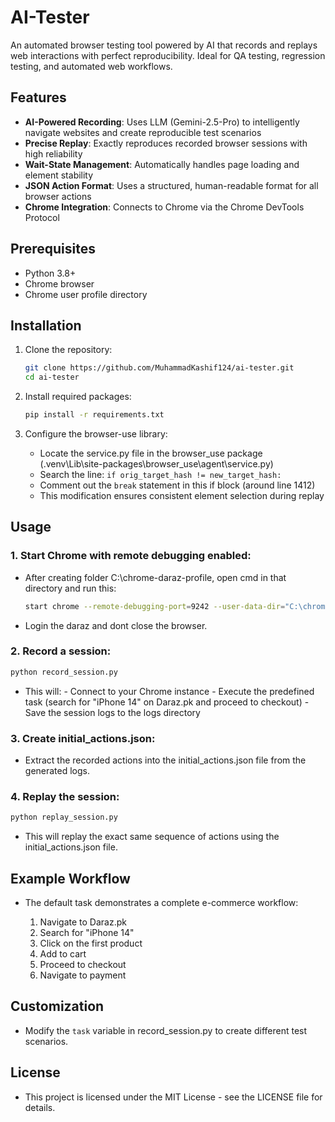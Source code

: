 # AI-Tester

An automated browser testing tool powered by AI that records and replays web interactions with perfect reproducibility. Ideal for QA testing, regression testing, and automated web workflows.


## Features

- **AI-Powered Recording**: Uses LLM (Gemini-2.5-Pro) to intelligently navigate websites and create reproducible test scenarios
- **Precise Replay**: Exactly reproduces recorded browser sessions with high reliability
- **Wait-State Management**: Automatically handles page loading and element stability
- **JSON Action Format**: Uses a structured, human-readable format for all browser actions
- **Chrome Integration**: Connects to Chrome via the Chrome DevTools Protocol

## Prerequisites

- Python 3.8+
- Chrome browser
- Chrome user profile directory

## Installation

1. Clone the repository:
   ```bash
   git clone https://github.com/MuhammadKashif124/ai-tester.git
   cd ai-tester
   ```

2. Install required packages:
   ```bash
   pip install -r requirements.txt
   ```

3. Configure the browser-use library:
   - Locate the service.py file in the browser_use package (.venv\Lib\site-packages\browser_use\agent\service.py)
   - Search the line: `if orig_target_hash != new_target_hash:`
   - Comment out the `break` statement in this if block (around line 1412)
   - This modification ensures consistent element selection during replay

## Usage

### 1. Start Chrome with remote debugging enabled:

  -  After creating folder C:\chrome-daraz-profile, open cmd in that directory and run this:
    
     ```bash
     start chrome --remote-debugging-port=9242 --user-data-dir="C:\chrome-daraz-profile"
     ```

  -  Login the daraz and dont close the browser.

### 2. Record a session:

   ```bash
   python record_session.py
   ```

  -  This will:
            - Connect to your Chrome instance
            - Execute the predefined task (search for "iPhone 14" on Daraz.pk and proceed to checkout)
            - Save the session logs to the logs directory

### 3. Create initial_actions.json:

  -  Extract the recorded actions into the initial_actions.json file from the generated logs.

### 4. Replay the session:

   ```bash
   python replay_session.py
   ```
  
  -  This will replay the exact same sequence of actions using the initial_actions.json file.

## Example Workflow

  -  The default task demonstrates a complete e-commerce workflow:
    
      1. Navigate to Daraz.pk
      2. Search for "iPhone 14"
      3. Click on the first product
      4. Add to cart
      5. Proceed to checkout
      6. Navigate to payment

## Customization

  -  Modify the `task` variable in record_session.py to create different test scenarios.

## License

  -  This project is licensed under the MIT License - see the LICENSE file for details.
